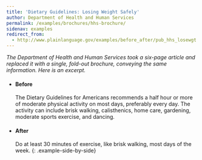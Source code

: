 ```yaml
---
title: 'Dietary Guidelines: Losing Weight Safely'
author: Department of Health and Human Services
permalink: /examples/brochures/hhs-brochure/
sidenav: examples
redirect_from:
  - http://www.plainlanguage.gov/examples/before_after/pub_hhs_losewgt.cfm
---
```


_The Department of Health and Human Services took a six-page article and replaced it with a single, fold-out brochure, conveying the same information. Here is an excerpt._

* #### Before

  The Dietary Guidelines for Americans recommends a half hour or more of moderate physical activity on most days, preferably every day. The activity can include brisk walking, calisthenics, home care, gardening, moderate sports exercise, and dancing.

* #### After

  Do at least 30 minutes of exercise, like brisk walking, most days of the week.
{: .example-side-by-side}
